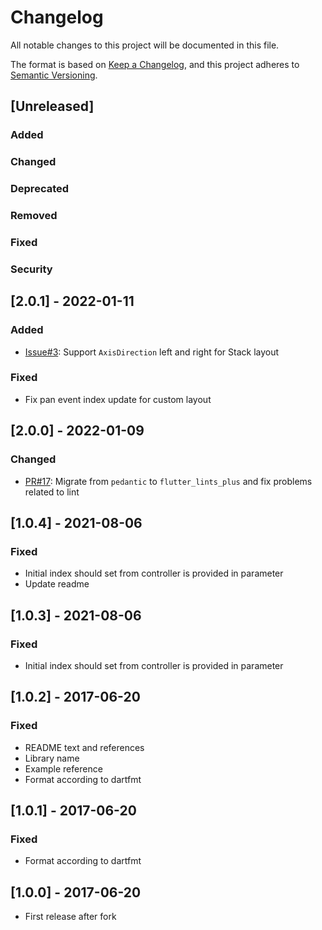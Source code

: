 # Changelog

All notable changes to this project will be documented in this file.

The format is based on [Keep a Changelog](https://keepachangelog.com/en/1.0.0/),
and this project adheres to [Semantic Versioning](https://semver.org/spec/v2.0.0.html).

## [Unreleased]

### Added

### Changed

### Deprecated

### Removed

### Fixed

### Security

## [2.0.1] - 2022-01-11

### Added

- [Issue#3](https://github.com/TheAnkurPanchani/card_swiper/issues/3): Support `AxisDirection` left and right for Stack layout

### Fixed

- Fix pan event index update for custom layout

## [2.0.0] - 2022-01-09

### Changed

- [PR#17](https://github.com/TheAnkurPanchani/card_swiper/pull/17): Migrate from `pedantic` to `flutter_lints_plus` and fix problems related to lint

## [1.0.4] - 2021-08-06

### Fixed

- Initial index should set from controller is provided in parameter
- Update readme

## [1.0.3] - 2021-08-06

### Fixed

- Initial index should set from controller is provided in parameter

## [1.0.2] - 2017-06-20

### Fixed

- README text and references
- Library name
- Example reference
- Format according to dartfmt

## [1.0.1] - 2017-06-20

### Fixed

- Format according to dartfmt

## [1.0.0] - 2017-06-20

- First release after fork
